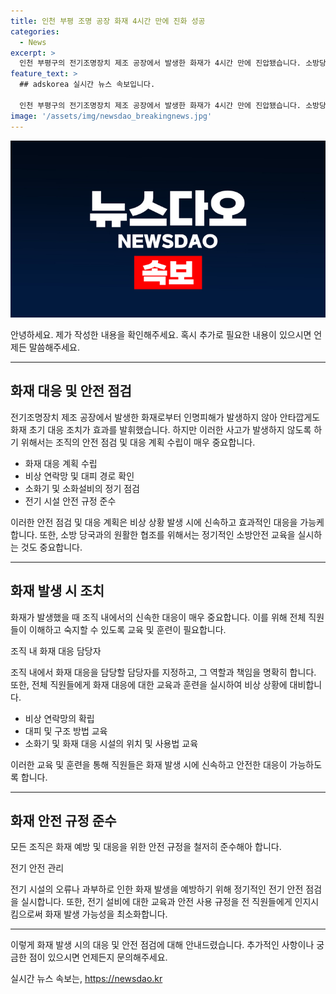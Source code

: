```yaml
---
title: 인천 부평 조명 공장 화재 4시간 만에 진화 성공
categories:
  - News
excerpt: >
  인천 부평구의 전기조명장치 제조 공장에서 발생한 화재가 4시간 만에 진압됐습니다. 소방당국은 인명피해는 없는 것으로 확인했으며, 화재 원인을 조사 중입니다. 관련 업무문의는 jebo23 카톡/라인으로 연락주세요. #인천_부평 #공장 #화재
feature_text: >
  ## adskorea 실시간 뉴스 속보입니다.

  인천 부평구의 전기조명장치 제조 공장에서 발생한 화재가 4시간 만에 진압됐습니다. 소방당국은 인명피해는 없는 것으로 확인했으며, 화재 원인을 조사 중입니다. 관련 업무문의는 jebo23 카톡/라인으로 연락주세요. #인천_부평 #공장 #화재
image: '/assets/img/newsdao_breakingnews.jpg'
---
```


<p><img src="/assets/img/newsdao_breakingnews.jpg" alt="adskorea 속보" /></p>

<p>안녕하세요. 제가 작성한 내용을 확인해주세요. 혹시 추가로 필요한 내용이 있으시면 언제든 말씀해주세요.</p>

<hr />

<h2 data-ke-size="size26">화재 대응 및 안전 점검</h2>

<p>전기조명장치 제조 공장에서 발생한 화재로부터 인명피해가 발생하지 않아 안타깝게도 화재 초기 대응 조치가 효과를 발휘했습니다. 하지만 이러한 사고가 발생하지 않도록 하기 위해서는 조직의 안전 점검 및 대응 계획 수립이 매우 중요합니다.</p>

<ul>
  <li>화재 대응 계획 수립</li>
  <li>비상 연락망 및 대피 경로 확인</li>
  <li>소화기 및 소화설비의 정기 점검</li>
  <li>전기 시설 안전 규정 준수</li>
</ul>

<p>이러한 안전 점검 및 대응 계획은 비상 상황 발생 시에 신속하고 효과적인 대응을 가능케 합니다. 또한, 소방 당국과의 원활한 협조를 위해서는 정기적인 소방안전 교육을 실시하는 것도 중요합니다.</p>

<hr />

<h2 data-ke-size="size26">화재 발생 시 조치</h2>

<p>화재가 발생했을 때 조직 내에서의 신속한 대응이 매우 중요합니다. 이를 위해 전체 직원들이 이해하고 숙지할 수 있도록 교육 및 훈련이 필요합니다.</p>

<p data-ke-size="size16">조직 내 화재 대응 담당자</p>

<p>조직 내에서 화재 대응을 담당할 담당자를 지정하고, 그 역할과 책임을 명확히 합니다. 또한, 전체 직원들에게 화재 대응에 대한 교육과 훈련을 실시하여 비상 상황에 대비합니다.</p>

<ul>
  <li>비상 연락망의 확립</li>
  <li>대피 및 구조 방법 교육</li>
  <li>소화기 및 화재 대응 시설의 위치 및 사용법 교육</li>
</ul>

<p>이러한 교육 및 훈련을 통해 직원들은 화재 발생 시에 신속하고 안전한 대응이 가능하도록 합니다.</p>

<hr />

<h2 data-ke-size="size26">화재 안전 규정 준수</h2>

<p>모든 조직은 화재 예방 및 대응을 위한 안전 규정을 철저히 준수해아 합니다.</p>

<p data-ke-size="size16">전기 안전 관리</p>

<p>전기 시설의 오류나 과부하로 인한 화재 발생을 예방하기 위해 정기적인 전기 안전 점검을 실시합니다. 또한, 전기 설비에 대한 교육과 안전 사용 규정을 전 직원들에게 인지시킴으로써 화재 발생 가능성을 최소화합니다.</p>

<hr />

<p>이렇게 화재 발생 시의 대응 및 안전 점검에 대해 안내드렸습니다. 추가적인 사항이나 궁금한 점이 있으시면 언제든지 문의해주세요.</p>
실시간 뉴스 속보는, <a href="https://newsdao.kr" rel="dofollow">https://newsdao.kr</a>


